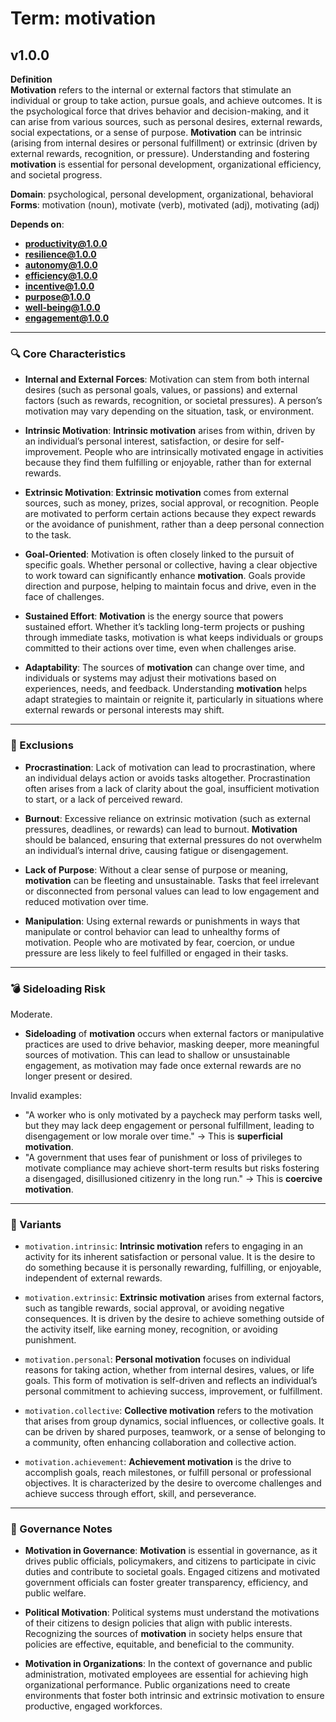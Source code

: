 # Term: motivation

## v1.0.0

**Definition**  
**Motivation** refers to the internal or external factors that stimulate an individual or group to take action, pursue goals, and achieve outcomes. It is the psychological force that drives behavior and decision-making, and it can arise from various sources, such as personal desires, external rewards, social expectations, or a sense of purpose. **Motivation** can be intrinsic (arising from internal desires or personal fulfillment) or extrinsic (driven by external rewards, recognition, or pressure). Understanding and fostering **motivation** is essential for personal development, organizational efficiency, and societal progress.

**Domain**: psychological, personal development, organizational, behavioral  
**Forms**: motivation (noun), motivate (verb), motivated (adj), motivating (adj)

**Depends on**:  
- **productivity@1.0.0**  
- **resilience@1.0.0**  
- **autonomy@1.0.0**  
- **efficiency@1.0.0**  
- **incentive@1.0.0**  
- **purpose@1.0.0**  
- **well-being@1.0.0**  
- **engagement@1.0.0**

---

### 🔍 Core Characteristics

- **Internal and External Forces**: Motivation can stem from both internal desires (such as personal goals, values, or passions) and external factors (such as rewards, recognition, or societal pressures). A person’s motivation may vary depending on the situation, task, or environment.

- **Intrinsic Motivation**: **Intrinsic motivation** arises from within, driven by an individual’s personal interest, satisfaction, or desire for self-improvement. People who are intrinsically motivated engage in activities because they find them fulfilling or enjoyable, rather than for external rewards.

- **Extrinsic Motivation**: **Extrinsic motivation** comes from external sources, such as money, prizes, social approval, or recognition. People are motivated to perform certain actions because they expect rewards or the avoidance of punishment, rather than a deep personal connection to the task.

- **Goal-Oriented**: Motivation is often closely linked to the pursuit of specific goals. Whether personal or collective, having a clear objective to work toward can significantly enhance **motivation**. Goals provide direction and purpose, helping to maintain focus and drive, even in the face of challenges.

- **Sustained Effort**: **Motivation** is the energy source that powers sustained effort. Whether it’s tackling long-term projects or pushing through immediate tasks, motivation is what keeps individuals or groups committed to their actions over time, even when challenges arise.

- **Adaptability**: The sources of **motivation** can change over time, and individuals or systems may adjust their motivations based on experiences, needs, and feedback. Understanding **motivation** helps adapt strategies to maintain or reignite it, particularly in situations where external rewards or personal interests may shift.

---

### 🚧 Exclusions

- **Procrastination**: Lack of motivation can lead to procrastination, where an individual delays action or avoids tasks altogether. Procrastination often arises from a lack of clarity about the goal, insufficient motivation to start, or a lack of perceived reward.

- **Burnout**: Excessive reliance on extrinsic motivation (such as external pressures, deadlines, or rewards) can lead to burnout. **Motivation** should be balanced, ensuring that external pressures do not overwhelm an individual’s internal drive, causing fatigue or disengagement.

- **Lack of Purpose**: Without a clear sense of purpose or meaning, **motivation** can be fleeting and unsustainable. Tasks that feel irrelevant or disconnected from personal values can lead to low engagement and reduced motivation over time.

- **Manipulation**: Using external rewards or punishments in ways that manipulate or control behavior can lead to unhealthy forms of motivation. People who are motivated by fear, coercion, or undue pressure are less likely to feel fulfilled or engaged in their tasks.

---

### 💣 Sideloading Risk

Moderate.  
- **Sideloading** of **motivation** occurs when external factors or manipulative practices are used to drive behavior, masking deeper, more meaningful sources of motivation. This can lead to shallow or unsustainable engagement, as motivation may fade once external rewards are no longer present or desired.

Invalid examples:
- "A worker who is only motivated by a paycheck may perform tasks well, but they may lack deep engagement or personal fulfillment, leading to disengagement or low morale over time." → This is **superficial motivation**.
- "A government that uses fear of punishment or loss of privileges to motivate compliance may achieve short-term results but risks fostering a disengaged, disillusioned citizenry in the long run." → This is **coercive motivation**.

---

### 🔁 Variants

- `motivation.intrinsic`: **Intrinsic motivation** refers to engaging in an activity for its inherent satisfaction or personal value. It is the desire to do something because it is personally rewarding, fulfilling, or enjoyable, independent of external rewards.

- `motivation.extrinsic`: **Extrinsic motivation** arises from external factors, such as tangible rewards, social approval, or avoiding negative consequences. It is driven by the desire to achieve something outside of the activity itself, like earning money, recognition, or avoiding punishment.

- `motivation.personal`: **Personal motivation** focuses on individual reasons for taking action, whether from internal desires, values, or life goals. This form of motivation is self-driven and reflects an individual’s personal commitment to achieving success, improvement, or fulfillment.

- `motivation.collective`: **Collective motivation** refers to the motivation that arises from group dynamics, social influences, or collective goals. It can be driven by shared purposes, teamwork, or a sense of belonging to a community, often enhancing collaboration and collective action.

- `motivation.achievement`: **Achievement motivation** is the drive to accomplish goals, reach milestones, or fulfill personal or professional objectives. It is characterized by the desire to overcome challenges and achieve success through effort, skill, and perseverance.

---

### 🔐 Governance Notes

- **Motivation in Governance**: **Motivation** is essential in governance, as it drives public officials, policymakers, and citizens to participate in civic duties and contribute to societal goals. Engaged citizens and motivated government officials can foster greater transparency, efficiency, and public welfare.

- **Political Motivation**: Political systems must understand the motivations of their citizens to design policies that align with public interests. Recognizing the sources of **motivation** in society helps ensure that policies are effective, equitable, and beneficial to the community.

- **Motivation in Organizations**: In the context of governance and public administration, motivated employees are essential for achieving high organizational performance. Public organizations need to create environments that foster both intrinsic and extrinsic motivation to ensure productive, engaged workforces.


